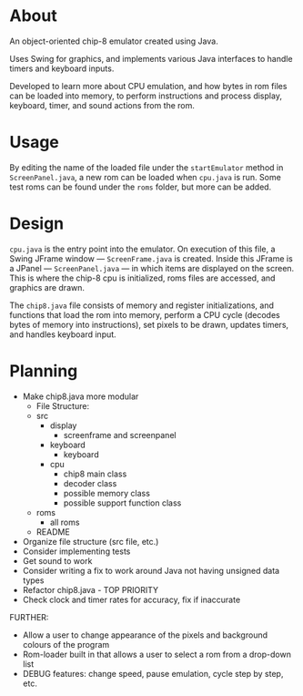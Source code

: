 # About
An object-oriented chip-8 emulator created using Java.

Uses Swing for graphics, and implements various Java interfaces
to handle timers and keyboard inputs. 

Developed to learn more about CPU emulation, and how bytes in rom files can be loaded into memory, to perform instructions and process
display, keyboard, timer, and sound actions from the rom.

# Usage
By editing the name of the loaded file under the `startEmulator` method in `ScreenPanel.java`, a new rom can be loaded when `cpu.java` is run. Some test roms can be found under the `roms` folder, but more can be added.

# Design
`cpu.java` is the entry point into the emulator. On execution of this file, a Swing JFrame window — `ScreenFrame.java` is created. Inside this JFrame is a JPanel — `ScreenPanel.java` — in which items are displayed on the screen. This is where the chip-8 cpu is initialized, roms files are accessed, and graphics are drawn.

The `chip8.java` file consists of memory and register initializations, and functions that load the rom into memory, perform a CPU cycle (decodes bytes of memory into instructions), set pixels to be drawn, updates timers, and handles keyboard input.

# Planning
- Make chip8.java more modular
    - File Structure:
    - src
        - display
            - screenframe and screenpanel
        - keyboard
            - keyboard
        - cpu
            - chip8 main class
            - decoder class
            - possible memory class
            - possible support function class
    - roms
        - all roms
    - README
- Organize file structure (src file, etc.)
- Consider implementing tests
- Get sound to work
- Consider writing a fix to work around Java not having unsigned data types
- Refactor chip8.java - TOP PRIORITY
- Check clock and timer rates for accuracy, fix if inaccurate

FURTHER:
- Allow a user to change appearance of the pixels and background colours of the program
- Rom-loader built in that allows a user to select a rom from a drop-down list
- DEBUG features: change speed, pause emulation, cycle step by step, etc.
